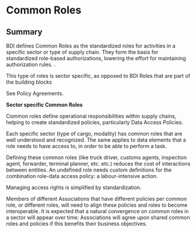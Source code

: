 # Common Roles

## Summary

BDI defines Common Roles as the standardized roles for activities in a specific sector or  type of supply chain. They form the basis for standardized role-based authorizations, lowering the effort for maintaining authorization rules. .

This type of roles is sector specific, as opposed to BDI Roles that are part of the building blocks

See Policy Agreements.

**Sector specific Common Roles**

Common roles define operational responsibilities within supply chains, helping to create standardized policies, particularly Data Access Policies. &#x20;

Each specific sector (type of cargo, modality) has common roles that are well understood and recognized. The same applies to data elements that a role needs to have access to, in order to be able to perform a task.&#x20;

Defining these common roles (like truck driver, customs agents, inspection agent, forwarder, terminal planner, etc. etc.) reduces the cost of interactions between entities. An undefined role needs custom definitions for the combination role-data access policy: a labour-intensive action. &#x20;

Managing access rights is simplified by standardization.&#x20;

Members of different Associations that have different policies per common role, or different roles, will need to align these policies and roles to become interoperable. It is expected that a natural convergence on common roles in a sector will appear over time: Associations will agree upon shared common roles and policies if this benefits their business objectives.
